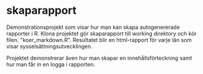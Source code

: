 # skaparapport

Demonstrationsprojekt som visar hur man kan skapa autogenererade rapporter i R. Klona projektet gör skaparapport till working direktory och kör filen. "koer_markdown.R". Resultatet blir en html-rapport för varje län som visar sysselsättningsutvecklingen.

Projektet demonstrerar även hur man skapar en innehållsförteckning samt hur man får in en logga i rapporten.

